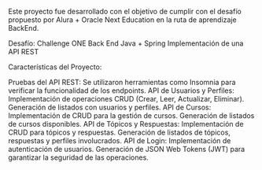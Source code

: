 Este proyecto fue desarrollado con el objetivo de cumplir con el desafío propuesto por Alura + Oracle Next Education en la ruta de aprendizaje BackEnd.

Desafío:
Challenge ONE Back End Java + Spring
Implementación de una API REST

Características del Proyecto:

Pruebas del API REST: Se utilizaron herramientas como Insomnia para verificar la funcionalidad de los endpoints.
API de Usuarios y Perfiles:
Implementación de operaciones CRUD (Crear, Leer, Actualizar, Eliminar).
Generación de listados con usuarios y perfiles.
API de Cursos:
Implementación de CRUD para la gestión de cursos.
Generación de listados de cursos disponibles.
API de Tópicos y Respuestas:
Implementación de CRUD para tópicos y respuestas.
Generación de listados de tópicos, respuestas y perfiles involucrados.
API de Login:
Implementación de autenticación de usuarios.
Generación de JSON Web Tokens (JWT) para garantizar la seguridad de las operaciones.
